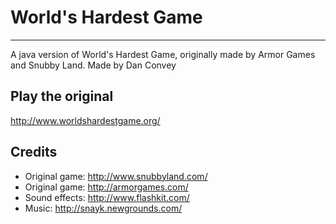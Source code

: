 # World's Hardest Game
--------
A java version of World's Hardest Game, originally made by Armor Games and Snubby Land.
Made by Dan Convey

Play the original
--------
http://www.worldshardestgame.org/

Credits
--------
- Original game: http://www.snubbyland.com/
- Original game: http://armorgames.com/
- Sound effects: http://www.flashkit.com/
- Music: http://snayk.newgrounds.com/

